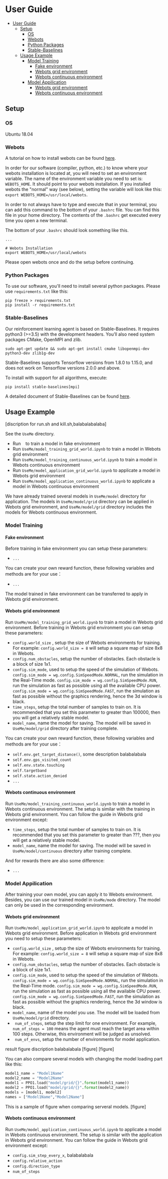 # User Guide
- [User Guide](#user-guide)
  * [Setup](#setup)
    + [OS](#os)
    + [Webots](#webots)
    + [Python Packages](#python-packages)
    + [Stable-Baselines](#stable-baselines)
  * [Usage Example](#usage-example)
    + [Model Training](#model-training)
      - [Fake environment](#fake-environment)
      - [Webots grid environment](#webots-grid-environment)
      - [Webots continuous environment](#webots-continuous-environment)
    + [Model Appilication](#model-appilication)
      - [Webots grid environment](#webots-grid-environment-1)
      - [Webots continuous environment](#webots-continuous-environment-1)



## Setup

### OS
Ubuntu 18.04
### Webots
A tutorial on how to install webots can be found [here](https://cyberbotics.com/doc/guide/installation-procedure).

In order for our software (compiler, python, etc.) to know where your webots installation is located at, you will need to set an environment variable. The name of the environment variable you need to set is: `WEBOTS_HOME`. It should point to your webots installation. If you installed webots the "normal" way (see below), setting the variable will look like this: `export WEBOTS_HOME=/usr/local/webots`.

In order to not always have to type and execute that in your terminal, you can add this command to the bottom of your `.bashrc` file. You can find this file in your home directory. The contents of the `.bashrc` get executed every time you open a new terminal.

The bottom of your `.bashrc` should look something like this.
```
...

# Webots Installation
export WEBOTS_HOME=/usr/local/webots
```
Please open webots once and do the setup before continuing. 

### Python Packages
To use our software, you'll need to install several python packages. Please use `requirements.txt` like this:
```
pip freeze > requirements.txt
pip install -r requirements.txt
```
### Stable-Baselines
Our reinforcement learning agent is based on Stable-Baselines. It requires python3 (>=3.5) with the development headers. You’ll also need system packages CMake, OpenMPI and zlib. 
```
sudo apt-get update && sudo apt-get install cmake libopenmpi-dev python3-dev zlib1g-dev
```
Stable-Baselines supports Tensorflow versions from 1.8.0 to 1.15.0, and does not work on Tensorflow versions 2.0.0 and above. 

To install with support for all algorithms,  execute:
```
pip install stable-baselines[mpi]
```
A detailed document of Stable-Baselines can be found [here](https://stable-baselines.readthedocs.io/en/master/index.html).


## Usage Example
[discription for run.sh and kill.sh,balabalabalaba]

See the `UseMe` directory.
* Run ` ` to train a model in fake environment
* Run `UseMe/model_training_grid_world.ipynb` to train a model in Webots grid environment
* Run `UseMe/model_training_continuous_world.ipynb` to train a model in Webots continuous environment
* Run `UseMe/model_application_grid_world.ipynb` to applicate a model in Webots grid environment
* Run `UseMe/model_application_continuous_world.ipynb` to applicate a model in Webots continuous environment

We have already trained several models in `UseMe/model` directory for application. The models in `UseMe/model/grid` directory can be applied in Webots grid environment, and `UseMe/model/grid` directory includes the models for Webots continuous environment.

### Model Training

#### Fake environment
Before training in fake environment you can setup these parameters:
* `...`

You can create your own reward function, these following variables and methods are for your use：
* `...`

The model trained in fake environment can be transferred to apply in Webots grid environment.
#### Webots grid environment
Run `UseMe/model_training_grid_world.ipynb` to train a model in Webots grid environment. Before training in Webots grid environment you can setup these parameters:
* `config.world_size` , setup the size of Webots environments for training. For example: `config.world_size = 8` will setup a square map of size 8x8 in Webots.
* `config.num_obstacles`, setup the number of obstacles. Each obstacle is a block of size 1x1.
* `config.sim_mode`, used to setup the speed of the simulation of Webots. 
`config.sim_mode = wg.config.SimSpeedMode.NORMAL`, run the simulation in the Real-Time mode.
`config.sim_mode = wg.config.SimSpeedMode.RUN`, run the simulation as fast as possible using all the available CPU power. 
`config.sim_mode = wg.config.SimSpeedMode.FAST`, run the simulation as fast as possible without the graphics rendering, hence the 3d window is black.
* `time_steps`, setup the total number of samples to train on. It is recommended that you set this parameter to greater than 100000, then you will get a relatively stable model.
* `model_name`, name the model for saving. The model will be saved in `UseMe/model/grid` directory after training complete.

You can create your own reward function, these following variables and methods are for your use：
* `self.env.get_target_distance()`, some description balabalabala
* `self.env.gps_visited_count`
* `self.env.state.touching`
* `self.targetband`
* `self.state.action_denied`
* `...`




#### Webots continuous environment
Run `UseMe/model_training_continuous_world.ipynb` to train a model in Webots continuous environment. The setup is similar with the training in Webots grid environment. You can follow the guide in Webots grid environment except:
* `time_steps`, setup the total number of samples to train on. It is recommended that you set this parameter to greater than ???, then you will get a relatively stable model.
* `model_name`, name the model for saving. The model will be saved in `UseMe/model/continuous` directory after training complete.

And for rewards there are also some difference:
* `...`
### Model Appilication
After training your own model, you can apply it to Webots environment. Besides, you can use our trained model in `UseMe/mode` directory. The model can only be used in the corresponding environment.
#### Webots grid environment
Run `UseMe/model_application_grid_world.ipynb` to applicate a model in Webots grid environment. Before application in Webots grid environment you need to setup these parameters:
* `config.world_size` , setup the size of Webots environments for training. For example: `config.world_size = 8` will setup a square map of size 8x8 in Webots.
* `config.num_obstacles`, setup the number of obstacles. Each obstacle is a block of size 1x1.
* `config.sim_mode`, used to setup the speed of the simulation of Webots. 
`config.sim_mode = wg.config.SimSpeedMode.NORMAL`, run the simulation in the Real-Time mode.
`config.sim_mode = wg.config.SimSpeedMode.RUN`, run the simulation as fast as possible using all the available CPU power. 
`config.sim_mode = wg.config.SimSpeedMode.FAST`, run the simulation as fast as possible without the graphics rendering, hence the 3d window is black.
* `model_name`, name of the model you use. The model will be loaded from `UseMe/model/grid` directory.
* ` num_of_steps`, setup the step limit for one environment. For example, `num_of_steps = 100` means the agent must reach the target area within 100 steps. Otherwise, this environment will be judged as unsolved.
* ` num_of_envs`, setup the number of environments for model application. 

result figure discription balabalabala
[figure]
[figure]

You can also compare several models with changing the model loading part like this:
```python
model1_name = "Model1Name"
model2_name = "Model2Name"
model1 = PPO1.load("model/grid/{}".format(model1_name))
model2 = PPO1.load("model/grid/{}".format(model2_name))
models = [model1, model2]
names = ["Model1Name","Model2Name"]
```

This is a sample of figure when comparing serveral models.
[figure]
#### Webots continuous environment
Run `UseMe/model_application_continuous_world.ipynb` to applicate a model in Webots continuous environment. The setup is similar with the application in Webots grid environment. You can follow the guide in Webots grid environment except:
* `config.sim_step_every_x`, balabalabala
* `config.relative_action`
* `config.direction_type`
* `num_of_steps`
